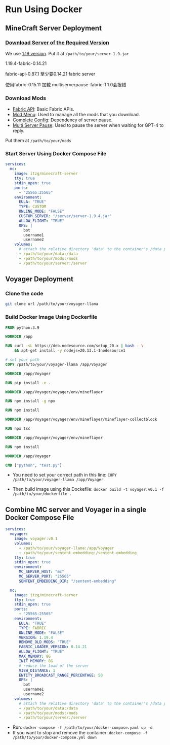 # Run Using Docker

## MineCraft Server Deployment

### [Download Server of the Required Version](https://mcversions.net/)

We use [1.19 version](https://mcversions.net/download/1.19). Put it at `/path/to/your/server-1.9.jar`

1.19.4-fabric-0.14.21

fabric-api-0.87.1 至少要0.14.21 fabric server

使用fabric-0.15.11 加载 multiserverpause-fabric-1.1.0会报错

### Download Mods

- [Fabric API](https://modrinth.com/mod/fabric-api/version/0.58.0+1.19): Basic Fabric APIs.
- [Mod Menu](https://cdn.modrinth.com/data/mOgUt4GM/versions/4.0.4/modmenu-4.0.4.jar): Used to manage all the mods that you download.
- [Complete Config](https://www.curseforge.com/minecraft/mc-mods/completeconfig/download/3821056): Dependency of server pause.
- [Multi Server Pause](https://www.curseforge.com/minecraft/mc-mods/multiplayer-server-pause-fabric/download/3822586): Used to pause the server when waiting for GPT-4 to reply.

Put them at `/path/to/your/mods`

### Start Server Using Docker Compose File

```yaml
services:
  mc:
    image: itzg/minecraft-server
    tty: true
    stdin_open: true
    ports:
      - "25565:25565"
    environment:
      EULA: "TRUE"
      TYPE: CUSTOM
      ONLINE_MODE: "FALSE"
      CUSTOM_SERVER: "/server/server-1.9.4.jar"
      ALLOW_FLIGHT: "TRUE"
      OPS: |
        bot
        username1
        username2
    volumes:
      # attach the relative directory 'data' to the container's /data path
      - /path/to/your/data:/data
      - /path/to/your/mods:/mods
      - /path/to/your/server:/server
```

## Voyager Deployment

### Clone the code

```bash
git clone url /path/to/your/voyager-llama
```

### Build Docker Image Using Dockerfile

```dockerfile
FROM python:3.9

WORKDIR /app

RUN curl -sL https://deb.nodesource.com/setup_20.x | bash - \
    && apt-get install -y nodejs=20.13.1-1nodesource1

# set your path 
COPY /path/to/your/voyager-llama /app/Voyager

WORKDIR /app/Voyager

RUN pip install -e .

WORKDIR /app/Voyager/voyager/env/mineflayer

RUN npm install -g npx

RUN npm install

WORKDIR /app/Voyager/voyager/env/mineflayer/mineflayer-collectblock

RUN npx tsc

WORKDIR /app/Voyager/voyager/env/mineflayer

RUN npm install

WORKDIR /app/Voyager

CMD ["python", "test.py"]
```

- You need to set your correct path in this line: `COPY /path/to/your/voyager-llama /app/Voyager`

- Then build image using this Dockefile: `docker build -t voyager:v0.1 -f /path/to/your/dockerfile .`  

## Combine MC server and Voyager in a single Docker Compose File

```yaml
services:
  voyager:
    image: voyager:v0.1
    volumes:
      - /path/to/your/voyager-llama:/app/Voyager
      - /path/to/your/sentent-embedding:/sentent-embedding
    tty: true
    stdin_open: true
    environment:
      MC_SERVER_HOST: "mc"
      MC_SERVER_PORT: "25565"
      SENTENT_EMBEDDING_DIR: "/sentent-embedding"

  mc:
    image: itzg/minecraft-server
    tty: true
    stdin_open: true
    ports:
      - "25565:25565"
    environment:
      EULA: "TRUE"
      TYPE: FABRIC
      ONLINE_MODE: "FALSE"
      VERSION: 1.19.4
      REMOVE_OLD_MODS: "TRUE"
      FABRIC_LOADER_VERSION: 0.14.21
      ALLOW_FLIGHT: "TRUE"
      MAX_MEMORY: 8G
      INIT_MEMORY: 8G
      # reduce the load of the server
      VIEW_DISTANCE: 1
      ENTITY_BROADCAST_RANGE_PERCENTAGE: 50
      OPS: |
        bot
        username1
        username2
    volumes:
      # attach the relative directory 'data' to the container's /data path
      - /path/to/your/data:/data
      - /path/to/your/mods:/mods
      - /path/to/your/server:/server
```

- Run: `docker-compose -f /path/to/your/docker-compose.yaml up -d `
- If you want to stop and remove the container: `docker-compose -f /path/to/your/docker-compose.yml down`